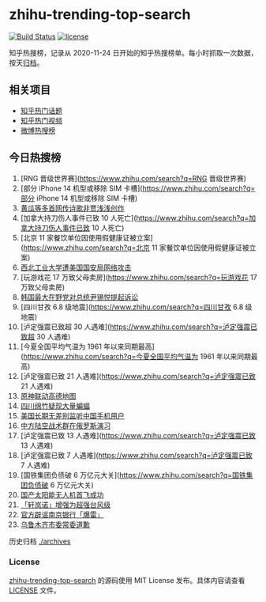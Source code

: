 # zhihu-trending-top-search

[![Build Status](https://github.com/justjavac/zhihu-trending-top-search/workflows/ci/badge.svg?branch=main)](https://github.com/justjavac/zhihu-trending-top-search/actions)
[![license](https://img.shields.io/github/license/justjavac/zhihu-trending-top-search)](https://github.com/justjavac/zhihu-trending-top-search/blob/main/LICENSE)

知乎热搜榜，记录从 2020-11-24 日开始的知乎热搜榜单。每小时抓取一次数据，按天[归档](./archives)。

## 相关项目

- [知乎热门话题](https://github.com/justjavac/zhihu-trending-hot-questions)
- [知乎热门视频](https://github.com/justjavac/zhihu-trending-hot-video)
- [微博热搜榜](https://github.com/justjavac/weibo-trending-hot-search)

## 今日热搜榜

<!-- BEGIN -->
<!-- 最后更新时间 Mon Sep 05 2022 22:16:50 GMT+0800 (China Standard Time) -->

1. [RNG 晋级世界赛](https://www.zhihu.com/search?q=RNG 晋级世界赛)
1. [部分 iPhone 14 机型或移除 SIM 卡槽](https://www.zhihu.com/search?q=部分 iPhone 14 机型或移除
   SIM 卡槽)
1. [黄瓜等多首网传诗歌非贾浅浅创作](https://www.zhihu.com/search?q=黄瓜等多首网传诗歌非贾浅浅创作)
1. [加拿大持刀伤人事件已致 10 人死亡](https://www.zhihu.com/search?q=加拿大持刀伤人事件已致 10 人死亡)
1. [北京 11 家餐饮单位因使用假健康证被立案](https://www.zhihu.com/search?q=北京 11 家餐饮单位因使用假健康证被立案)
1. [西北工业大学遭美国国安局网络攻击](https://www.zhihu.com/search?q=西北工业大学遭美国国安局网络攻击)
1. [玩游戏花 17 万致父母卖房](https://www.zhihu.com/search?q=玩游戏花 17 万致父母卖房)
1. [韩国最大在野党对总统尹锡悦提起诉讼](https://www.zhihu.com/search?q=韩国最大在野党对总统尹锡悦提起诉讼)
1. [四川甘孜 6.8 级地震](https://www.zhihu.com/search?q=四川甘孜 6.8 级地震)
1. [泸定强震已致超 30 人遇难](https://www.zhihu.com/search?q=泸定强震已致超 30 人遇难)
1. [今夏全国平均气温为 1961 年以来同期最高](https://www.zhihu.com/search?q=今夏全国平均气温为 1961
   年以来同期最高)
1. [泸定强震已致 21 人遇难](https://www.zhihu.com/search?q=泸定强震已致 21 人遇难)
1. [原神联动高德地图](https://www.zhihu.com/search?q=原神联动高德地图)
1. [四川绵竹疑现大量蝙蝠](https://www.zhihu.com/search?q=四川绵竹疑现大量蝙蝠)
1. [美国长期无差别监听中国手机用户](https://www.zhihu.com/search?q=美国长期无差别监听中国手机用户)
1. [中方陆空战术群在俄罗斯演习](https://www.zhihu.com/search?q=中方陆空战术群在俄罗斯演习)
1. [泸定强震已致 13 人遇难](https://www.zhihu.com/search?q=泸定强震已致 13 人遇难)
1. [泸定强震已致 7 人遇难](https://www.zhihu.com/search?q=泸定强震已致 7 人遇难)
1. [国铁集团负债破 6 万亿元大关](https://www.zhihu.com/search?q=国铁集团负债破 6 万亿元大关)
1. [国产太阳能无人机首飞成功](https://www.zhihu.com/search?q=国产太阳能无人机首飞成功)
1. [「轩岚诺」增强为超强台风级](https://www.zhihu.com/search?q=「轩岚诺」增强为超强台风级)
1. [官方辟谣南京银行「爆雷」](https://www.zhihu.com/search?q=官方辟谣南京银行「爆雷」)
1. [乌鲁木齐市委常委道歉](https://www.zhihu.com/search?q=乌鲁木齐市委常委道歉)

<!-- END -->

历史归档 [./archives](./archives)

### License

[zhihu-trending-top-search](https://github.com/justjavac/zhihu-trending-top-search)
的源码使用 MIT License 发布。具体内容请查看 [LICENSE](./LICENSE) 文件。
